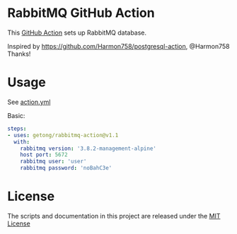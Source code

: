 # RabbitMQ GitHub Action

This [GitHub Action](https://github.com/features/actions) sets up RabbitMQ database.

Inspired by https://github.com/Harmon758/postgresql-action, @Harmon758 Thanks!

# Usage

See [action.yml](action.yml)

Basic:
```yaml
steps:
- uses: getong/rabbitmq-action@v1.1
  with:
    rabbitmq version: '3.8.2-management-alpine'
    host port: 5672
    rabbitmq user: 'user'
    rabbitmq password: 'noBahC3e'
```

# License

The scripts and documentation in this project are released under the [MIT License](LICENSE)
